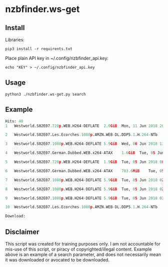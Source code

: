 # nzbfinder.ws-get

## Install

Libraries:

```pip3 install -r requirents.txt```

Place plain API key in ~/.config/nzbfinder_api.key:

```echo "KEY" > ~/.config/nzbfinder_api.key```

## Usage

```python3 ./nzbfinder.ws-get.py search```



## Example

```./nzbfinder.ws-get.py westworld s02e07
Hits: 40
1	Westworld.S02E07.720p.WEB.H264-DEFLATE	2.0GiB	Mon, 11 Jun 2018 20:26:37 +0200

2	Westworld.S02E07.Les.Ecorches.1080p.AMZN.WEB-DL.DDP5.1.H.264-NTb	5.8GiB	Thu, 07 Jun 2018 17:14:25 +0200

3	Westworld.S02E07.1080p.WEB.H264-DEFLATE	5.9GiB	Wed, 06 Jun 2018 13:48:37 +0200

4	Westworld.S02E07.German.Dubbed.WEB.x264-ATAX	1.6GiB	Tue, 05 Jun 2018 15:44:53 +0200

5	Westworld.S02E07.720p.WEB.H264-DEFLATE	1.9GiB	Tue, 05 Jun 2018 08:40:30 +0200

6	Westworld.S02E07.German.Dubbed.WEB.x264-ATAX	783.6MiB	Tue, 05 Jun 2018 08:01:59 +0200

7	Westworld.S02E07.1080p.WEB.H264-DEFLATE	5.9GiB	Tue, 05 Jun 2018 02:29:31 +0200

8	Westworld.S02E07.1080p.WEB.H264-DEFLATE	5.9GiB	Tue, 05 Jun 2018 02:09:40 +0200

9	Westworld.S02E07.1080p.WEB.H264-DEFLATE	5.9GiB	Tue, 05 Jun 2018 01:44:20 +0200

10	Westworld.S02E07.Les.Ecorches.1080p.AMZN.WEB-DL.DDP5.1.H.264-NTb	5.8GiB	Mon, 04 Jun 2018 17:32:15 +0200

Download: 
```

## Disclaimer

This script was created for training purposes only. I am not accountable for mis-use of this script, or piracy of 
copyrighted/illegal content. Example above is an example of a search parameter, and does not necessarily mean it was downloaded or avocated to be downloaded.
